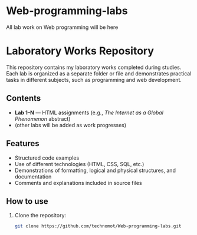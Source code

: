 # Web-programming-labs
All lab work on Web programming will be here

# Laboratory Works Repository

This repository contains my laboratory works completed during studies.  
Each lab is organized as a separate folder or file and demonstrates practical tasks in different subjects, such as programming and web development.

## Contents
- **Lab 1–N** — HTML assignments (e.g., *The Internet as a Global Phenomenon* abstract)  
- (other labs will be added as work progresses)

## Features
- Structured code examples  
- Use of different technologies (HTML, CSS, SQL, etc.)  
- Demonstrations of formatting, logical and physical structures, and documentation  
- Comments and explanations included in source files  

## How to use
1. Clone the repository:  
   ```bash
   git clone https://github.com/technomot/Web-programming-labs.git

